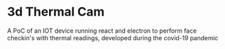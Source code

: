 # 3d Thermal Cam

A PoC of an IOT device running react and electron to perform face checkin's with thermal readings, developed during the covid-19 pandemic
 

